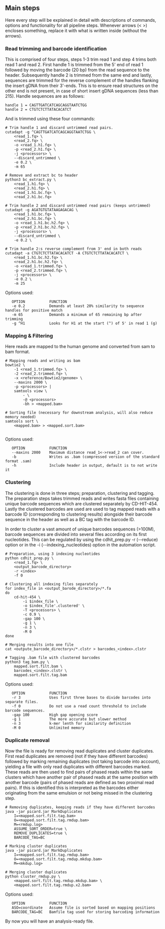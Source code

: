 ## Main steps
Here every step will be explained in detail with descriptions of commands, options and functionality for all pipeline
steps. Whenever arrows (< >) encloses something, replace it with what is written inside (without the arrows). 

### Read trimming and barcode identification
This is comprised of four steps, steps 1-3 trim read 1 and step 4 trims both read 1 and read 2. First handle 1 is trimmed 
from the 5' end of read 1 followed by moving the barcode (20 bp) from the read sequence to the header. Subsequently 
handle 2 is trimmed from the same end and lastly, sequences are trimmed for the reverse complement of the handles 
flanking the insert gDNA from their 3'-ends. This is to ensure read structures on the other end is not present, in case
of short insert gDNA sequences (less than 215). Handle sequences are as follows:

```
handle 1 = CAGTTGATCATCAGCAGGTAATCTGG
handle 2 = CTGTCTCTTATACACATCT

```

And is trimmed using these four commands:

```
# Trim handle 1 and discard untrimmed read pairs.
cutadapt -g ^CAGTTGATCATCAGCAGGTAATCTGG \
    <read_1.fq> \
    <read_2.fq> \
    -o <read_1.h1.fq> \
    -p <read_2.h1.fq> \
    -j <processors> \
    --discard_untrimmed \
    -e 0.2 \
    -m 65 

# Remove and extract bc to header  
python3 bc_extract.py \
    <read_1.h1.fq> \
    <read_2.h1.fq> \
    <read_1.h1.bc.fq> \
    <read_2.h1.bc.fq>
 
# Trim handle 2 and discard untrimmed read pairs (keeps untrimmed)
cutadapt -g AGATGTGTATAAGAGACAG \
    <read_1.h1.bc.fq> \    
    <read_2.h1.bc.fq> \
    -o <read_1.h1.bc.h2.fq> \
    -p <read_2.h1.bc.h2.fq> \
    -j <processors> \
    --discard_untrimmed \
    -e 0.2 \
    
# Trim handle 2:s reverse complement from 3' end in both reads  
cutadapt -a CTGTCTCTTATACACATCT -A CTGTCTCTTATACACATCT \
    <read_1.h1.bc.h2.fq> \    
    <read_2.h1.bc.h2.fq> \
    -o <read_1.trimmed.fq> \
    -p <read_2.trimmed.fq> \
    -j <processors> \
    -e 0.2 \
    -m 25
```

Options used:

```
   OPTION           FUNCTION
   -e 0.2           Demands at least 20% similarity to sequence handles for positive match
   -m 65            Demands a minimum of 65 remaining bp after trimming
   -g ^H1           Looks for H1 at the start (^) of 5' in read 1 (g)
```

### Mapping & Filtering

Here reads are mapped to the human genome and converted from sam to bam format.

```
# Mapping reads and writing as bam
bowtie2 \
    -1 <read_1.trimmed.fq> \
    -2 <read_2.trimmed.fq> \
    -x <reference/Bowtie2/genome> \
    --maxins 2000 \
    -p <processors> |
    samtools view \
        - \
        -@ <processors>
        -bh > <mapped.bam>
   
# Sorting file (necessary for downstream analysis, will also reduce memory needed)
samtools sort \
    <mapped.bam> > <mapped.sort.bam>
        
```

Options used:

```
   OPTION           FUNCTION
   --maxins 2000    Maximum distance read_1<->read_2 can cover.
   -b               Writes as .bam (compressed version of the standard format .sam)
   -h               Include header in output, default is to not write it
```

### Clustering

The clustering is done in three steps; preparation, clustering and tagging. The preparation steps takes trimmed reads
and writes fasta files containing unique barcode sequences which are clustered separately by CD-HIT-454. Lastly 
the clustered barcodes are used are used to tag mapped reads with a barcode ID (corresponding to clustering results) 
alongside their barcode sequence in the header as well as a BC tag with the barcode ID.

In order to cluster a vast amount of unique barcodes sequences (>100M), barcode sequences are divided into several 
files according on its first nucleotides. This can be regulated by using the cdhit_prep.py -r (--reduce) option or
in the -i (--indexing_nucleotides) option in the automation script.

```
# Preparation, using 3 indexing nucleotides
python cdhit_prep.py \
    <read_1.fq> \
    <output_barcode_directory>
    -r <index>
    -f 0
    
# Clustering all indexing files separately
for index_file in <output_barode_directory>/*.fa
do
    cd-hit-454 \
        -i $index_file \
        -o $index_file'.clustered' \
        -T <processors> \
        -c 0.9 \
        -gap 100 \
        -g 1 \
        -n 3 \
        -M 0
done

# Merging results into one file
cat <outpute_barcode_directory>/*.clstr > barcodes_<index>.clstr
 
# Tagging .bam file with clustered barcodes
python3 tag_bam.py \
    mapped.sort.filt.bam \
    barcodes_<index>.clstr \
    mapped.sort.filt.tag.bam

```
Options used:

```
   OPTION           FUNCTION
   -r 3             Uses first three bases to divide barcodes into separate files.
   -f 0             Do not use a read count threshold to include barcode sequences.
   -gap 100         High gap opening score
   -g 1             The more accurate but slower method
   -n 3             k-mer lenth for similarity definition
   -M 0             Unlimited memory
```

### Duplicate removal

Now the file is ready for removing read duplicates and cluster duplicates. First read duplicates are removed (not if 
they have different barcodes) followed by marking remaining duplicates (not taking barcode into account), yielding a 
file with only read duplicates with different barcodes marked. These reads are then used to find pairs of phased reads
within the same clusters which have another pair of phased reads at the same position with another barcode (pairs of 
phased reads are defined as two proximal read pairs). If this is
identified this is interpreted as the barcodes either originating from the same emulsion or not being missed in the 
clustering step.

```
# Removing duplicates, keeping reads if they have different barcodes
java -jar picard.jar MarkDuplicates 
    I=<mapped.sort.filt.tag.bam>
    O=<mapped.sort.filt.tag.rmdup.bam>
    M=<rmdup.log>
    ASSUME_SORT_ORDER=true \
    REMOVE_DUPLICATES=true \
    BARCODE_TAG=BC
 
# Marking cluster duplicates
java -jar picard.jar MarkDuplicates
    I=<mapped.sort.filt.tag.rmdup.bam>
    O=<mapped.sort.filt.tag.rmdup.mkdup.bam>
    M=<mkdup.log>
   
# Merging cluster duplicates
python cluster_rmdup.py \
    <mapped.sort.filt.tag.rmdup.mkdup.bam> \
    <mapped.sort.filt.tag.rmdup.x2.bam>
```
Options used:

```
   OPTION           FUNCTION
   ASO=coordinate   Assume file is sorted based on mapping positions
   BARCODE_TAG=BC   Bamfile tag used for storing barcoding information
```

By now you will have an analysis-ready file.